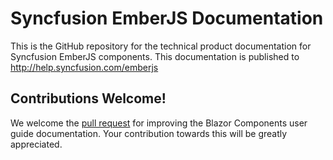 # Syncfusion EmberJS Documentation

This is the GitHub repository for the technical product documentation for Syncfusion EmberJS components. This documentation is published to http://help.syncfusion.com/emberjs

## Contributions Welcome!

We welcome the [pull request](https://docs.github.com/en/github/managing-files-in-a-repository/editing-files-in-another-users-repository) for improving the Blazor Components user guide documentation. Your contribution towards this will be greatly appreciated.
